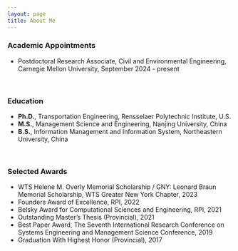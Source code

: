 ```yaml
---
layout: page
title: About Me
---
```



### Academic Appointments

- Postdoctoral Research Associate, Civil and Environmental Engineering, Carnegie Mellon University, September 2024 - present

<br>

### Education

- **Ph.D.**, Transportation Engineering, Rensselaer Polytechnic Institute, U.S.
- **M.S.**, Management Science and Engineering, Nanjing University, China
- **B.S.**, Information Management and Information System, Northeastern University, China 

<br>

### Selected Awards 

- WTS Helene M. Overly Memorial Scholarship / GNY: Leonard Braun Memorial Scholarship, WTS Greater New York Chapter, 2023
- Founders Award of Excellence, RPI, 2022
- Belsky Award for Computational Sciences and Engineering, RPI, 2021
- Outstanding Master’s Thesis (Provincial), 2021
- Best Paper Award, The Seventh International Research Conference on Systems Engineering and Management Science Conference, 2019
- Graduation With Highest Honor (Provincial), 2017




